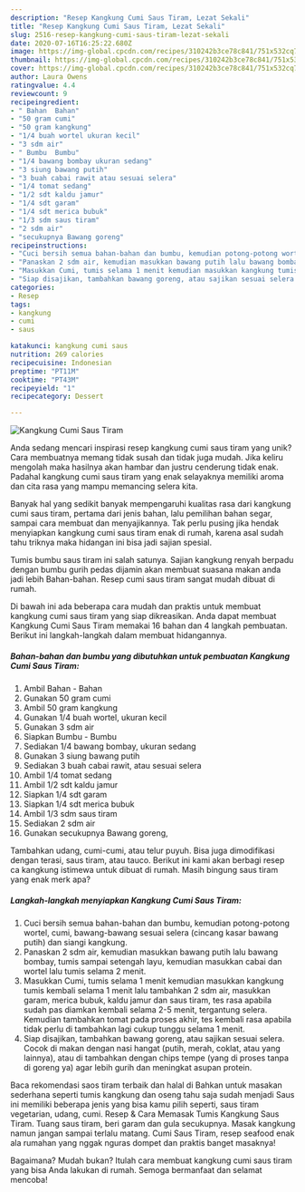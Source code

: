 ```yaml
---
description: "Resep Kangkung Cumi Saus Tiram, Lezat Sekali"
title: "Resep Kangkung Cumi Saus Tiram, Lezat Sekali"
slug: 2516-resep-kangkung-cumi-saus-tiram-lezat-sekali
date: 2020-07-16T16:25:22.680Z
image: https://img-global.cpcdn.com/recipes/310242b3ce78c841/751x532cq70/kangkung-cumi-saus-tiram-foto-resep-utama.jpg
thumbnail: https://img-global.cpcdn.com/recipes/310242b3ce78c841/751x532cq70/kangkung-cumi-saus-tiram-foto-resep-utama.jpg
cover: https://img-global.cpcdn.com/recipes/310242b3ce78c841/751x532cq70/kangkung-cumi-saus-tiram-foto-resep-utama.jpg
author: Laura Owens
ratingvalue: 4.4
reviewcount: 9
recipeingredient:
- " Bahan  Bahan"
- "50 gram cumi"
- "50 gram kangkung"
- "1/4 buah wortel ukuran kecil"
- "3 sdm air"
- " Bumbu  Bumbu"
- "1/4 bawang bombay ukuran sedang"
- "3 siung bawang putih"
- "3 buah cabai rawit atau sesuai selera"
- "1/4 tomat sedang"
- "1/2 sdt kaldu jamur"
- "1/4 sdt garam"
- "1/4 sdt merica bubuk"
- "1/3 sdm saus tiram"
- "2 sdm air"
- "secukupnya Bawang goreng"
recipeinstructions:
- "Cuci bersih semua bahan-bahan dan bumbu, kemudian potong-potong wortel, cumi, bawang-bawang sesuai selera (cincang kasar bawang putih) dan siangi kangkung."
- "Panaskan 2 sdm air, kemudian masukkan bawang putih lalu bawang bombay, tumis sampai setengah layu, kemudian masukkan cabai dan wortel lalu tumis selama 2 menit."
- "Masukkan Cumi, tumis selama 1 menit kemudian masukkan kangkung tumis kembali selama 1 menit lalu tambahkan 2 sdm air, masukkan garam, merica bubuk, kaldu jamur dan saus tiram, tes rasa apabila sudah pas diamkan kembali selama 2-5 menit, tergantung selera. Kemudian tambahkan tomat pada proses akhir, tes kembali rasa apabila tidak perlu di tambahkan lagi cukup tunggu selama 1 menit."
- "Siap disajikan, tambahkan bawang goreng, atau sajikan sesuai selera. Cocok di makan dengan nasi hangat (putih, merah, coklat, atau yang lainnya), atau di tambahkan dengan chips tempe (yang di proses tanpa di goreng ya) agar lebih gurih dan meningkat asupan protein."
categories:
- Resep
tags:
- kangkung
- cumi
- saus

katakunci: kangkung cumi saus 
nutrition: 269 calories
recipecuisine: Indonesian
preptime: "PT11M"
cooktime: "PT43M"
recipeyield: "1"
recipecategory: Dessert

---
```



![Kangkung Cumi Saus Tiram](https://img-global.cpcdn.com/recipes/310242b3ce78c841/751x532cq70/kangkung-cumi-saus-tiram-foto-resep-utama.jpg)

Anda sedang mencari inspirasi resep kangkung cumi saus tiram yang unik? Cara membuatnya memang tidak susah dan tidak juga mudah. Jika keliru mengolah maka hasilnya akan hambar dan justru cenderung tidak enak. Padahal kangkung cumi saus tiram yang enak selayaknya memiliki aroma dan cita rasa yang mampu memancing selera kita.

Banyak hal yang sedikit banyak mempengaruhi kualitas rasa dari kangkung cumi saus tiram, pertama dari jenis bahan, lalu pemilihan bahan segar, sampai cara membuat dan menyajikannya. Tak perlu pusing jika hendak menyiapkan kangkung cumi saus tiram enak di rumah, karena asal sudah tahu triknya maka hidangan ini bisa jadi sajian spesial.

Tumis bumbu saus tiram ini salah satunya. Sajian kangkung renyah berpadu dengan bumbu gurih pedas dijamin akan membuat suasana makan anda jadi lebih Bahan-bahan. Resep cumi saus tiram sangat mudah dibuat di rumah.


Di bawah ini ada beberapa cara mudah dan praktis untuk membuat kangkung cumi saus tiram yang siap dikreasikan. Anda dapat membuat Kangkung Cumi Saus Tiram memakai 16 bahan dan 4 langkah pembuatan. Berikut ini langkah-langkah dalam membuat hidangannya.

<!--inarticleads1-->

##### Bahan-bahan dan bumbu yang dibutuhkan untuk pembuatan Kangkung Cumi Saus Tiram:

1. Ambil  Bahan - Bahan
1. Gunakan 50 gram cumi
1. Ambil 50 gram kangkung
1. Gunakan 1/4 buah wortel, ukuran kecil
1. Gunakan 3 sdm air
1. Siapkan  Bumbu - Bumbu
1. Sediakan 1/4 bawang bombay, ukuran sedang
1. Gunakan 3 siung bawang putih
1. Sediakan 3 buah cabai rawit, atau sesuai selera
1. Ambil 1/4 tomat sedang
1. Ambil 1/2 sdt kaldu jamur
1. Siapkan 1/4 sdt garam
1. Siapkan 1/4 sdt merica bubuk
1. Ambil 1/3 sdm saus tiram
1. Sediakan 2 sdm air
1. Gunakan secukupnya Bawang goreng,


Tambahkan udang, cumi-cumi, atau telur puyuh. Bisa juga dimodifikasi dengan terasi, saus tiram, atau tauco. Berikut ini kami akan berbagi resep ca kangkung istimewa untuk dibuat di rumah. Masih bingung saus tiram yang enak merk apa? 

<!--inarticleads2-->

##### Langkah-langkah menyiapkan Kangkung Cumi Saus Tiram:

1. Cuci bersih semua bahan-bahan dan bumbu, kemudian potong-potong wortel, cumi, bawang-bawang sesuai selera (cincang kasar bawang putih) dan siangi kangkung.
1. Panaskan 2 sdm air, kemudian masukkan bawang putih lalu bawang bombay, tumis sampai setengah layu, kemudian masukkan cabai dan wortel lalu tumis selama 2 menit.
1. Masukkan Cumi, tumis selama 1 menit kemudian masukkan kangkung tumis kembali selama 1 menit lalu tambahkan 2 sdm air, masukkan garam, merica bubuk, kaldu jamur dan saus tiram, tes rasa apabila sudah pas diamkan kembali selama 2-5 menit, tergantung selera. Kemudian tambahkan tomat pada proses akhir, tes kembali rasa apabila tidak perlu di tambahkan lagi cukup tunggu selama 1 menit.
1. Siap disajikan, tambahkan bawang goreng, atau sajikan sesuai selera. Cocok di makan dengan nasi hangat (putih, merah, coklat, atau yang lainnya), atau di tambahkan dengan chips tempe (yang di proses tanpa di goreng ya) agar lebih gurih dan meningkat asupan protein.


Baca rekomendasi saos tiram terbaik dan halal di Bahkan untuk masakan sederhana seperti tumis kangkung dan oseng tahu saja sudah menjadi Saus ini memiliki beberapa jenis yang bisa kamu pilih seperti, saus tiram vegetarian, udang, cumi. Resep &amp; Cara Memasak Tumis Kangkung Saus Tiram. Tuang saus tiram, beri garam dan gula secukupnya. Masak kangkung namun jangan sampai terlalu matang. Cumi Saus Tiram, resep seafood enak ala rumahan yang nggak nguras dompet dan praktis banget masaknya! 

Bagaimana? Mudah bukan? Itulah cara membuat kangkung cumi saus tiram yang bisa Anda lakukan di rumah. Semoga bermanfaat dan selamat mencoba!

